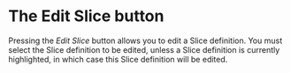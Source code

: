# The Edit Slice button

Pressing the _Edit Slice_ button allows you to edit a Slice definition.
You must select the Slice definition to be edited, unless a Slice
definition is currently highlighted, in which case this Slice definition
will be edited.
